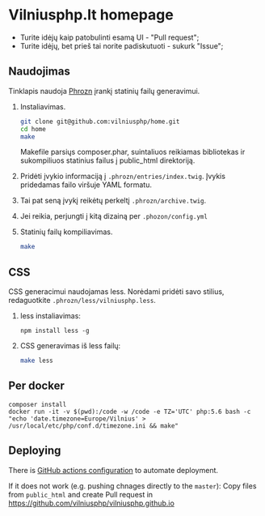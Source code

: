 Vilniusphp.lt homepage
======================

* Turite idėjų kaip patobulinti esamą UI - "Pull request";
* Turite idėjų, bet prieš tai norite padiskutuoti - sukurk "Issue";

Naudojimas
----------

Tinklapis naudoja [Phrozn](https://github.com/farazdagi/phrozn) įrankį statinių
failų generavimui.

1. Instaliavimas.

    ``` sh
    git clone git@github.com:vilniusphp/home.git
    cd home
    make
    ```

    Makefile parsiųs composer.phar, suintaliuos reikiamas bibliotekas ir
    sukompiliuos statinius failus į public_html direktoriją.


2. Pridėti įvykio informaciją į `.phrozn/entries/index.twig`. Įvykis pridedamas
   failo viršuje YAML formatu.

3. Tai pat seną įvykį reikėtų  perkeltį `.phrozn/archive.twig`. 

4. Jei reikia, perjungti į kitą dizainą per `.phozon/config.yml`

5. Statinių failų kompiliavimas.

    ``` sh
    make
    ```

CSS
---

CSS generacimui naudojamas less. Norėdami pridėti savo stilius, redaguotkite
`.phrozn/less/vilniusphp.less`.

1. less instaliavimas: 

    ```
    npm install less -g
    ```

2. CSS generavimas iš less failų:

    ```sh
    make less
    ```

Per docker
----------

```
composer install
docker run -it -v $(pwd):/code -w /code -e TZ='UTC' php:5.6 bash -c "echo 'date.timezone=Europe/Vilnius' > /usr/local/etc/php/conf.d/timezone.ini && make"
```

Deploying
---------

There is [GitHub actions configuration](.github/workflows/generate-html.yml) to automate deployment.

If it does not work (e.g. pushing chnages directly to the `master`):
Copy files from  `public_html` and create Pull request in https://github.com/vilniusphp/vilniusphp.github.io